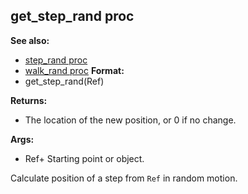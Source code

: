 ## get_step_rand proc
**See also:**
+   [step_rand proc](/ref/proc/step_rand.md) 
+   [walk_rand proc](/ref/proc/walk_rand.md) <!-- -->
**Format:**
+   get_step_rand(Ref)
<!-- -->
**Returns:**
+   The location of the new position, or 0 if no change.
<!-- -->
**Args:**
+   Ref+ Starting point or object.


Calculate position of a step from `Ref` in random motion.